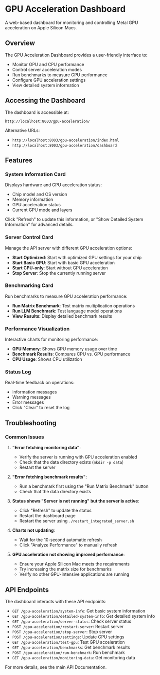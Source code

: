 # GPU Acceleration Dashboard

A web-based dashboard for monitoring and controlling Metal GPU acceleration on Apple Silicon Macs.

## Overview

The GPU Acceleration Dashboard provides a user-friendly interface to:

- Monitor GPU and CPU performance
- Control server acceleration modes
- Run benchmarks to measure GPU performance
- Configure GPU acceleration settings
- View detailed system information

## Accessing the Dashboard

The dashboard is accessible at:
```
http://localhost:8003/gpu-acceleration/
```

Alternative URLs:
- `http://localhost:8003/gpu-acceleration/index.html`
- `http://localhost:8003/gpu-acceleration/dashboard`

## Features

### System Information Card

Displays hardware and GPU acceleration status:
- Chip model and OS version
- Memory information
- GPU acceleration status
- Current GPU mode and layers

Click "Refresh" to update this information, or "Show Detailed System Information" for advanced details.

### Server Control Card

Manage the API server with different GPU acceleration options:
- **Start Optimized**: Start with optimized GPU settings for your chip
- **Start Basic GPU**: Start with basic GPU acceleration
- **Start CPU-only**: Start without GPU acceleration
- **Stop Server**: Stop the currently running server

### Benchmarking Card

Run benchmarks to measure GPU acceleration performance:
- **Run Matrix Benchmark**: Test matrix multiplication operations
- **Run LLM Benchmark**: Test language model operations
- **View Results**: Display detailed benchmark results

### Performance Visualization

Interactive charts for monitoring performance:
- **GPU Memory**: Shows GPU memory usage over time
- **Benchmark Results**: Compares CPU vs. GPU performance
- **CPU Usage**: Shows CPU utilization

### Status Log

Real-time feedback on operations:
- Information messages
- Warning messages
- Error messages
- Click "Clear" to reset the log

## Troubleshooting

### Common Issues

1. **"Error fetching monitoring data"**:
   - Verify the server is running with GPU acceleration enabled
   - Check that the data directory exists (`mkdir -p data`)
   - Restart the server

2. **"Error fetching benchmark results"**:
   - Run a benchmark first using the "Run Matrix Benchmark" button
   - Check that the data directory exists

3. **Status shows "Server is not running" but the server is active**:
   - Click "Refresh" to update the status
   - Restart the dashboard page
   - Restart the server using `./restart_integrated_server.sh`

4. **Charts not updating**:
   - Wait for the 10-second automatic refresh
   - Click "Analyze Performance" to manually refresh

5. **GPU acceleration not showing improved performance**:
   - Ensure your Apple Silicon Mac meets the requirements
   - Try increasing the matrix size for benchmarks
   - Verify no other GPU-intensive applications are running

## API Endpoints

The dashboard interacts with these API endpoints:

- `GET /gpu-acceleration/system-info`: Get basic system information
- `GET /gpu-acceleration/detailed-system-info`: Get detailed system info
- `GET /gpu-acceleration/server-status`: Check server status
- `POST /gpu-acceleration/restart-server`: Restart server
- `POST /gpu-acceleration/stop-server`: Stop server
- `POST /gpu-acceleration/settings`: Update GPU settings
- `GET /gpu-acceleration/test-gpu`: Test GPU acceleration
- `GET /gpu-acceleration/benchmarks`: Get benchmark results
- `POST /gpu-acceleration/run-benchmark`: Run benchmark
- `GET /gpu-acceleration/monitoring-data`: Get monitoring data

For more details, see the main API Documentation.
